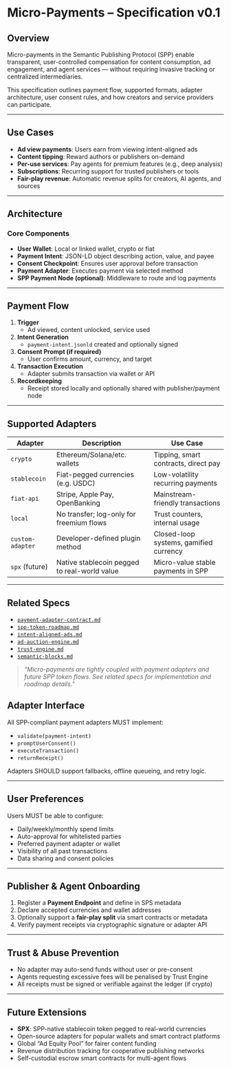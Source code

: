 # Micro-Payments – Specification v0.1

## Overview

Micro-payments in the Semantic Publishing Protocol (SPP) enable transparent, user-controlled compensation for content consumption, ad engagement, and agent services — without requiring invasive tracking or centralized intermediaries.

This specification outlines payment flow, supported formats, adapter architecture, user consent rules, and how creators and service providers can participate.

---

## Use Cases

- **Ad view payments**: Users earn from viewing intent-aligned ads
- **Content tipping**: Reward authors or publishers on-demand
- **Per-use services**: Pay agents for premium features (e.g., deep analysis)
- **Subscriptions**: Recurring support for trusted publishers or tools
- **Fair-play revenue**: Automatic revenue splits for creators, AI agents, and sources

---

## Architecture

### Core Components

- **User Wallet**: Local or linked wallet, crypto or fiat
- **Payment Intent**: JSON-LD object describing action, value, and payee
- **Consent Checkpoint**: Ensures user approval before transaction
- **Payment Adapter**: Executes payment via selected method
- **SPP Payment Node (optional)**: Middleware to route and log payments

---

## Payment Flow

1. **Trigger**
   - Ad viewed, content unlocked, service used
2. **Intent Generation**
   - `payment-intent.jsonld` created and optionally signed
3. **Consent Prompt (if required)**
   - User confirms amount, currency, and target
4. **Transaction Execution**
   - Adapter submits transaction via wallet or API
5. **Recordkeeping**
   - Receipt stored locally and optionally shared with publisher/payment node

---

## Supported Adapters

| Adapter         | Description                              | Use Case                                   |
|------------------|------------------------------------------|--------------------------------------------|
| `crypto`         | Ethereum/Solana/etc. wallets             | Tipping, smart contracts, direct pay       |
| `stablecoin`     | Fiat-pegged currencies (e.g. USDC)       | Low-volatility recurring payments          |
| `fiat-api`       | Stripe, Apple Pay, OpenBanking           | Mainstream-friendly transactions           |
| `local`          | No transfer; log-only for freemium flows | Trust counters, internal usage             |
| `custom-adapter` | Developer-defined plugin method          | Closed-loop systems, gamified currency     |
| `spx` (future)   | Native stablecoin pegged to real-world value | Micro-value stable payments in SPP        |

---

## Related Specs

- [`payment-adapter-contract.md`](./payment-adapter-contract.md)
- [`spp-token-roadmap.md`](./spp-token-roadmap.md)
- [`intent-aligned-ads.md`](../ads/intent-aligned-ads.md)
- [`ad-auction-engine.md`](../ads/ad-auction-engine.md)
- [`trust-engine.md`](../consent-engine/trust-engine.md)
- [`semantic-blocks.md`](../publishing/semantic-blocks.md)

> _"Micro-payments are tightly coupled with payment adapters and future SPP token flows. See related specs for implementation and roadmap details."_
## Adapter Interface

All SPP-compliant payment adapters MUST implement:

- `validate(payment-intent)`
- `promptUserConsent()`
- `executeTransaction()`
- `returnReceipt()`

Adapters SHOULD support fallbacks, offline queueing, and retry logic.

---

## User Preferences

Users MUST be able to configure:

- Daily/weekly/monthly spend limits
- Auto-approval for whitelisted parties
- Preferred payment adapter or wallet
- Visibility of all past transactions
- Data sharing and consent policies

---

## Publisher & Agent Onboarding

1. Register a **Payment Endpoint** and define in SPS metadata
2. Declare accepted currencies and wallet addresses
3. Optionally support a **fair-play split** via smart contracts or metadata
4. Verify payment receipts via cryptographic signature or adapter API

---

## Trust & Abuse Prevention

- No adapter may auto-send funds without user or pre-consent
- Agents requesting excessive fees will be penalised by Trust Engine
- All receipts must be signed or verifiable against the ledger (if crypto)

---

## Future Extensions

- **SPX**: SPP-native stablecoin token pegged to real-world currencies
- Open-source adapters for popular wallets and smart contract platforms
- Global “Ad Equity Pool” for fairer content funding
- Revenue distribution tracking for cooperative publishing networks
- Self-custodial escrow smart contracts for multi-agent flows